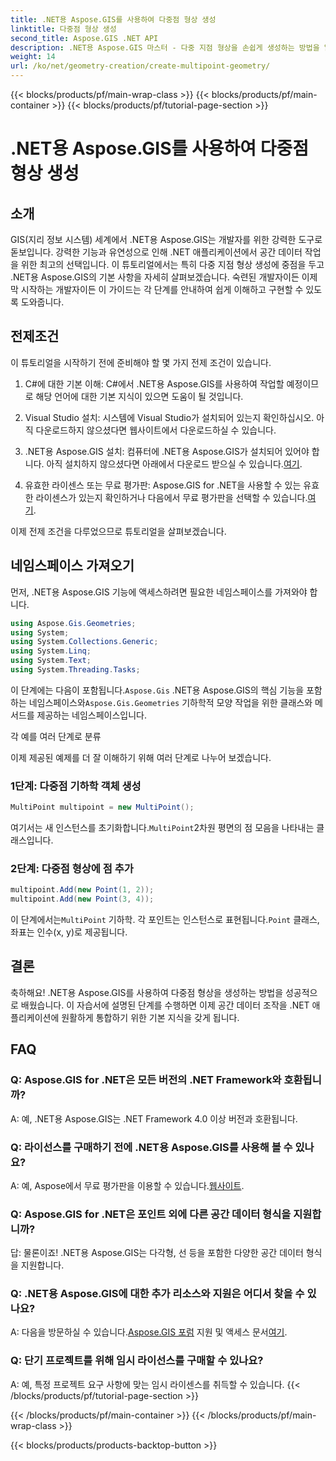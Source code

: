```yaml
---
title: .NET용 Aspose.GIS를 사용하여 다중점 형상 생성
linktitle: 다중점 형상 생성
second_title: Aspose.GIS .NET API
description: .NET용 Aspose.GIS 마스터 - 다중 지점 형상을 손쉽게 생성하는 방법을 알아보세요. 개발자를 위한 종합 튜토리얼입니다.
weight: 14
url: /ko/net/geometry-creation/create-multipoint-geometry/
---
```


{{< blocks/products/pf/main-wrap-class >}}
{{< blocks/products/pf/main-container >}}
{{< blocks/products/pf/tutorial-page-section >}}

# .NET용 Aspose.GIS를 사용하여 다중점 형상 생성

## 소개

GIS(지리 정보 시스템) 세계에서 .NET용 Aspose.GIS는 개발자를 위한 강력한 도구로 돋보입니다. 강력한 기능과 유연성으로 인해 .NET 애플리케이션에서 공간 데이터 작업을 위한 최고의 선택입니다. 이 튜토리얼에서는 특히 다중 지점 형상 생성에 중점을 두고 .NET용 Aspose.GIS의 기본 사항을 자세히 살펴보겠습니다. 숙련된 개발자이든 이제 막 시작하는 개발자이든 이 가이드는 각 단계를 안내하여 쉽게 이해하고 구현할 수 있도록 도와줍니다.

## 전제조건

이 튜토리얼을 시작하기 전에 준비해야 할 몇 가지 전제 조건이 있습니다.

1. C#에 대한 기본 이해: C#에서 .NET용 Aspose.GIS를 사용하여 작업할 예정이므로 해당 언어에 대한 기본 지식이 있으면 도움이 될 것입니다.

2. Visual Studio 설치: 시스템에 Visual Studio가 설치되어 있는지 확인하십시오. 아직 다운로드하지 않으셨다면 웹사이트에서 다운로드하실 수 있습니다.

3. .NET용 Aspose.GIS 설치: 컴퓨터에 .NET용 Aspose.GIS가 설치되어 있어야 합니다. 아직 설치하지 않으셨다면 아래에서 다운로드 받으실 수 있습니다.[여기](https://releases.aspose.com/gis/net/).

4.  유효한 라이센스 또는 무료 평가판: Aspose.GIS for .NET을 사용할 수 있는 유효한 라이센스가 있는지 확인하거나 다음에서 무료 평가판을 선택할 수 있습니다.[여기](https://releases.aspose.com/).

이제 전제 조건을 다루었으므로 튜토리얼을 살펴보겠습니다.

## 네임스페이스 가져오기

먼저, .NET용 Aspose.GIS 기능에 액세스하려면 필요한 네임스페이스를 가져와야 합니다.


```csharp
using Aspose.Gis.Geometries;
using System;
using System.Collections.Generic;
using System.Linq;
using System.Text;
using System.Threading.Tasks;
```

 이 단계에는 다음이 포함됩니다.`Aspose.Gis` .NET용 Aspose.GIS의 핵심 기능을 포함하는 네임스페이스와`Aspose.Gis.Geometries` 기하학적 모양 작업을 위한 클래스와 메서드를 제공하는 네임스페이스입니다.

각 예를 여러 단계로 분류

이제 제공된 예제를 더 잘 이해하기 위해 여러 단계로 나누어 보겠습니다.

### 1단계: 다중점 기하학 객체 생성

```csharp
MultiPoint multipoint = new MultiPoint();
```

 여기서는 새 인스턴스를 초기화합니다.`MultiPoint`2차원 평면의 점 모음을 나타내는 클래스입니다.

### 2단계: 다중점 형상에 점 추가

```csharp
multipoint.Add(new Point(1, 2));
multipoint.Add(new Point(3, 4));
```

 이 단계에서는`MultiPoint` 기하학. 각 포인트는 인스턴스로 표현됩니다.`Point` 클래스, 좌표는 인수(x, y)로 제공됩니다.

## 결론

축하해요! .NET용 Aspose.GIS를 사용하여 다중점 형상을 생성하는 방법을 성공적으로 배웠습니다. 이 자습서에 설명된 단계를 수행하면 이제 공간 데이터 조작을 .NET 애플리케이션에 원활하게 통합하기 위한 기본 지식을 갖게 됩니다.

## FAQ

### Q: Aspose.GIS for .NET은 모든 버전의 .NET Framework와 호환됩니까?
A: 예, .NET용 Aspose.GIS는 .NET Framework 4.0 이상 버전과 호환됩니다.

### Q: 라이선스를 구매하기 전에 .NET용 Aspose.GIS를 사용해 볼 수 있나요?
 A: 예, Aspose에서 무료 평가판을 이용할 수 있습니다.[웹사이트](https://purchase.aspose.com/temporary-license/).

### Q: Aspose.GIS for .NET은 포인트 외에 다른 공간 데이터 형식을 지원합니까?
답: 물론이죠! .NET용 Aspose.GIS는 다각형, 선 등을 포함한 다양한 공간 데이터 형식을 지원합니다.

### Q: .NET용 Aspose.GIS에 대한 추가 리소스와 지원은 어디서 찾을 수 있나요?
 A: 다음을 방문하실 수 있습니다.[Aspose.GIS 포럼](https://forum.aspose.com/c/gis/33) 지원 및 액세스 문서[여기](https://reference.aspose.com/gis/net/).

### Q: 단기 프로젝트를 위해 임시 라이선스를 구매할 수 있나요?
A: 예, 특정 프로젝트 요구 사항에 맞는 임시 라이센스를 취득할 수 있습니다.
{{< /blocks/products/pf/tutorial-page-section >}}

{{< /blocks/products/pf/main-container >}}
{{< /blocks/products/pf/main-wrap-class >}}

{{< blocks/products/products-backtop-button >}}
